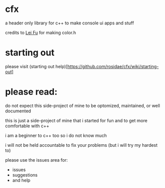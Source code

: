 # cfx

a header only library for c++ to make console ui apps and stuff

credits to [Lei Fu](https://github.com/imfl/color-console) for making color.h

# starting out

please visit (starting out help)[https://github.com/rosidae/cfx/wiki/starting-out]

# please read:

do not expect this side-project of mine to be optomized, maintained, or well documented

this is just a side-project of mine that i started for fun and to get more comfortable with c++

i am a beginner to c++ too so i do not know much

i will not be held accountable to fix your problems (but i will try my hardest to)

please use the issues area for:

 * issues
 * suggestions
 * and help
